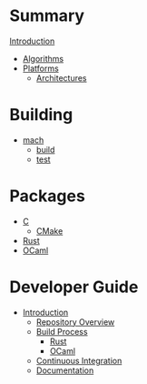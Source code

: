 # Summary

[Introduction](readme.md)

- [Algorithms](./algorithms.md)
- [Platforms](./platforms.md)
  - [Architectures](./architectures.md)
<!-- - [Installation](./installation.md) -->

# Building

- [mach](./mach/readme.md)
  - [build](./mach/build.md)
  - [test](./mach/test.md)

# Packages

- [C](./hacl-c/readme.md)
  - [CMake](./hacl-c/cmake.md)
- [Rust](./hacl-rust/readme.md)
  <!-- - [AEADs](./hacl-rust/aead.md) -->
- [OCaml](./hacl-ocaml/readme.md)
<!-- - [JavaScript](./hacl-js/readme.md) -->

# Developer Guide

- [Introduction](./developers/readme.md)
  - [Repository Overview](./developers/repo-overview.md)
  - [Build Process](./developers/build-process.md)
    - [Rust](./developers/rust-build.md)
    - [OCaml](./developers/ocaml-build.md)
  - [Continuous Integration](./developers/ci.md)
  - [Documentation](./developers/documentation.md)
